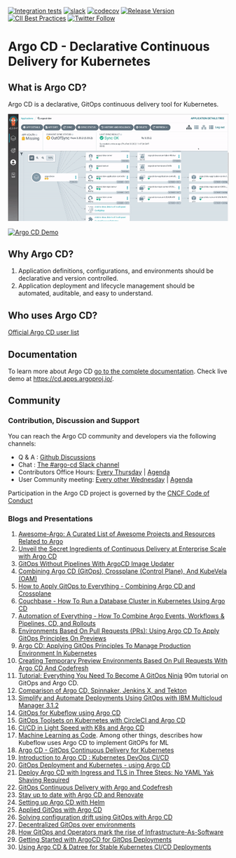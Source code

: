 [![Integration tests](https://github.com/argoproj/argo-cd/workflows/Integration%20tests/badge.svg?branch=master)](https://github.com/argoproj/argo-cd/actions?query=workflow%3A%22Integration+tests%22)
[![slack](https://img.shields.io/badge/slack-argoproj-brightgreen.svg?logo=slack)](https://argoproj.github.io/community/join-slack)
[![codecov](https://codecov.io/gh/argoproj/argo-cd/branch/master/graph/badge.svg)](https://codecov.io/gh/argoproj/argo-cd)
[![Release Version](https://img.shields.io/github/v/release/argoproj/argo-cd?label=argo-cd)](https://github.com/argoproj/argo-cd/releases/latest)
[![CII Best Practices](https://bestpractices.coreinfrastructure.org/projects/4486/badge)](https://bestpractices.coreinfrastructure.org/projects/4486)
[![Twitter Follow](https://img.shields.io/twitter/follow/argoproj?style=social)](https://twitter.com/argoproj)

# Argo CD - Declarative Continuous Delivery for Kubernetes

## What is Argo CD?

Argo CD is a declarative, GitOps continuous delivery tool for Kubernetes.

![Argo CD UI](docs/assets/argocd-ui.gif)

[![Argo CD Demo](https://img.youtube.com/vi/0WAm0y2vLIo/0.jpg)](https://youtu.be/0WAm0y2vLIo)

## Why Argo CD?

1. Application definitions, configurations, and environments should be declarative and version controlled.
1. Application deployment and lifecycle management should be automated, auditable, and easy to understand.

## Who uses Argo CD?

[Official Argo CD user list](USERS.md)

## Documentation

To learn more about Argo CD [go to the complete documentation](https://argo-cd.readthedocs.io/).
Check live demo at https://cd.apps.argoproj.io/.

## Community

### Contribution, Discussion and Support

 You can reach the Argo CD community and developers via the following channels:

* Q & A : [Github Discussions](https://github.com/argoproj/argo-cd/discussions)
* Chat : [The #argo-cd Slack channel](https://argoproj.github.io/community/join-slack)
* Contributors Office Hours: [Every Thursday](https://calendar.google.com/calendar/u/0/embed?src=argoproj@gmail.com) | [Agenda](https://docs.google.com/document/d/1ttgw98MO45Dq7ZUHpIiOIEfbyeitKHNfMjbY5dLLMKQ)
* User Community meeting: [Every other Wednesday](https://calendar.google.com/calendar/u/0/embed?src=argoproj@gmail.com) | [Agenda](https://docs.google.com/document/d/1xkoFkVviB70YBzSEa4bDnu-rUZ1sIFtwKKG1Uw8XsY8)


Participation in the Argo CD project is governed by the [CNCF Code of Conduct](https://github.com/cncf/foundation/blob/master/code-of-conduct.md)


### Blogs and Presentations

1. [Awesome-Argo: A Curated List of Awesome Projects and Resources Related to Argo](https://github.com/terrytangyuan/awesome-argo)
1. [Unveil the Secret Ingredients of Continuous Delivery at Enterprise Scale with Argo CD](https://blog.akuity.io/unveil-the-secret-ingredients-of-continuous-delivery-at-enterprise-scale-with-argo-cd-7c5b4057ee49)
1. [GitOps Without Pipelines With ArgoCD Image Updater](https://youtu.be/avPUQin9kzU)
1. [Combining Argo CD (GitOps), Crossplane (Control Plane), And KubeVela (OAM)](https://youtu.be/eEcgn_gU3SM)
1. [How to Apply GitOps to Everything - Combining Argo CD and Crossplane](https://youtu.be/yrj4lmScKHQ)
1. [Couchbase - How To Run a Database Cluster in Kubernetes Using Argo CD](https://youtu.be/nkPoPaVzExY)
1. [Automation of Everything - How To Combine Argo Events, Workflows & Pipelines, CD, and Rollouts](https://youtu.be/XNXJtxkUKeY)
1. [Environments Based On Pull Requests (PRs): Using Argo CD To Apply GitOps Principles On Previews](https://youtu.be/cpAaI8p4R60)
1. [Argo CD: Applying GitOps Principles To Manage Production Environment In Kubernetes](https://youtu.be/vpWQeoaiRM4)
1. [Creating Temporary Preview Environments Based On Pull Requests With Argo CD And Codefresh](https://codefresh.io/continuous-deployment/creating-temporary-preview-environments-based-pull-requests-argo-cd-codefresh/)
1. [Tutorial: Everything You Need To Become A GitOps Ninja](https://www.youtube.com/watch?v=r50tRQjisxw) 90m tutorial on GitOps and Argo CD.
1. [Comparison of Argo CD, Spinnaker, Jenkins X, and Tekton](https://www.inovex.de/blog/spinnaker-vs-argo-cd-vs-tekton-vs-jenkins-x/)
1. [Simplify and Automate Deployments Using GitOps with IBM Multicloud Manager 3.1.2](https://www.ibm.com/cloud/blog/simplify-and-automate-deployments-using-gitops-with-ibm-multicloud-manager-3-1-2)
1. [GitOps for Kubeflow using Argo CD](https://v0-6.kubeflow.org/docs/use-cases/gitops-for-kubeflow/)
1. [GitOps Toolsets on Kubernetes with CircleCI and Argo CD](https://www.digitalocean.com/community/tutorials/webinar-series-gitops-tool-sets-on-kubernetes-with-circleci-and-argo-cd)
1. [CI/CD in Light Speed with K8s and Argo CD](https://www.youtube.com/watch?v=OdzH82VpMwI&feature=youtu.be)
1. [Machine Learning as Code](https://www.youtube.com/watch?v=VXrGp5er1ZE&t=0s&index=135&list=PLj6h78yzYM2PZf9eA7bhWnIh_mK1vyOfU). Among other things, describes how Kubeflow uses Argo CD to implement GitOPs for ML
1. [Argo CD - GitOps Continuous Delivery for Kubernetes](https://www.youtube.com/watch?v=aWDIQMbp1cc&feature=youtu.be&t=1m4s)
1. [Introduction to Argo CD : Kubernetes DevOps CI/CD](https://www.youtube.com/watch?v=2WSJF7d8dUg&feature=youtu.be)
1. [GitOps Deployment and Kubernetes - using Argo CD](https://medium.com/riskified-technology/gitops-deployment-and-kubernetes-f1ab289efa4b)
1. [Deploy Argo CD with Ingress and TLS in Three Steps: No YAML Yak Shaving Required](https://itnext.io/deploy-argo-cd-with-ingress-and-tls-in-three-steps-no-yaml-yak-shaving-required-bc536d401491)
1. [GitOps Continuous Delivery with Argo and Codefresh](https://codefresh.io/events/cncf-member-webinar-gitops-continuous-delivery-argo-codefresh/)
1. [Stay up to date with Argo CD and Renovate](https://mjpitz.com/blog/2020/12/03/renovate-your-gitops/)
1. [Setting up Argo CD with Helm](https://www.arthurkoziel.com/setting-up-argocd-with-helm/)
1. [Applied GitOps with Argo CD](https://thenewstack.io/applied-gitops-with-argocd/)
1. [Solving configuration drift using GitOps with Argo CD](https://www.cncf.io/blog/2020/12/17/solving-configuration-drift-using-gitops-with-argo-cd/)
1. [Decentralized GitOps over environments](https://blogs.sap.com/2021/05/06/decentralized-gitops-over-environments/)
1. [How GitOps and Operators mark the rise of Infrastructure-As-Software](https://paytmlabs.com/blog/2021/10/how-to-improve-operational-work-with-operators-and-gitops/)
1. [Getting Started with ArgoCD for GitOps Deployments](https://youtu.be/AvLuplh1skA)
1. [Using Argo CD & Datree for Stable Kubernetes CI/CD Deployments](https://youtu.be/17894DTru2Y)

